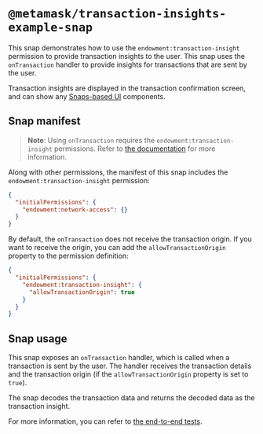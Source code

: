 # `@metamask/transaction-insights-example-snap`

This snap demonstrates how to use the `endowment:transaction-insight` permission
to provide transaction insights to the user. This snap uses the `onTransaction`
handler to provide insights for transactions that are sent by the user.

Transaction insights are displayed in the transaction confirmation screen, and
can show any [Snaps-based UI](../../../snaps-ui) components.

## Snap manifest

> **Note**: Using `onTransaction` requires the `endowment:transaction-insight`
> permissions. Refer to [the documentation](https://docs.metamask.io/snaps/reference/permissions/#endowmenttransaction-insight)
> for more information.

Along with other permissions, the manifest of this snap includes the
`endowment:transaction-insight` permission:

```json
{
  "initialPermissions": {
    "endowment:network-access": {}
  }
}
```

By default, the `onTransaction` does not receive the transaction origin. If you
want to receive the origin, you can add the `allowTransactionOrigin` property to
the permission definition:

```json
{
  "initialPermissions": {
    "endowment:transaction-insight": {
      "allowTransactionOrigin": true
    }
  }
}
```

## Snap usage

This snap exposes an `onTransaction` handler, which is called when a transaction
is sent by the user. The handler receives the transaction details and the
transaction origin (if the `allowTransactionOrigin` property is set to `true`).

The snap decodes the transaction data and returns the decoded data as the
transaction insight.

For more information, you can refer to
[the end-to-end tests](./src/index.test.ts).
